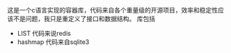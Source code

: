 这是一个c语言实现的容器库，代码来自各个重量级的开源项目，效率和稳定性应该不是问题，我只是重定义了接口和数据结构。
库包括
* LIST              代码来说redis
* hashmap           代码来自sqlite3

